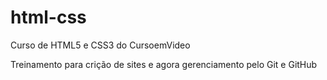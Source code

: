 # html-css
 Curso de HTML5 e CSS3 do CursoemVideo

Treinamento para crição de sites e agora gerenciamento pelo Git e GitHub